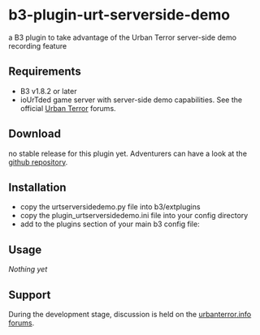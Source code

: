 b3-plugin-urt-serverside-demo
=============================

a B3 plugin to take advantage of the Urban Terror server-side demo recording feature


Requirements
------------

* B3 v1.8.2 or later
* ioUrTded game server with server-side demo capabilities. See the official [Urban Terror](http://www.urbanterror.info/forums/topic/28657-server-side-demo-recording/) forums.


Download
--------

no stable release for this plugin yet. Adventurers can have a look at the [github repository](https://github.com/courgette/b3-plugin-urt-serverside-demo).


Installation
------------

* copy the urtserversidedemo.py file into b3/extplugins
* copy the plugin_urtserversidedemo.ini file into your config directory
* add to the plugins section of your main b3 config file:
    <plugin name="votemapbf3" config="@b3/extplugins/conf/plugin_votemapbf3.ini" />


Usage
-----

_Nothing yet_


Support
-------

During the development stage, discussion is held on the [urbanterror.info forums](http://www.urbanterror.info/forums/topic/28665-urt-serverside-demo-recording-bigbrotherbot-plugin/).




